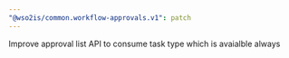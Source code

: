 ```yaml
---
"@wso2is/common.workflow-approvals.v1": patch
---
```


Improve approval list API to consume task type which is avaialble always
